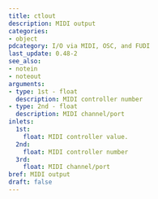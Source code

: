 ```yaml
---
title: ctlout
description: MIDI output
categories:
- object
pdcategory: I/O via MIDI, OSC, and FUDI
last_update: 0.48-2
see_also:
- notein
- noteout
arguments:
- type: 1st - float
  description: MIDI controller number
- type: 2nd - float
  description: MIDI channel/port
inlets:
  1st:
    float: MIDI controller value.
  2nd:
    float: MIDI controller number
  3rd:
    float: MIDI channel/port
bref: MIDI output
draft: false
---
```


